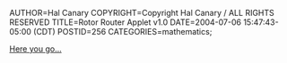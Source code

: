 AUTHOR=Hal Canary
COPYRIGHT=Copyright Hal Canary / ALL RIGHTS RESERVED
TITLE=Rotor Router Applet v1.0
DATE=2004-07-06 15:47:43-05:00 (CDT)
POSTID=256
CATEGORIES=mathematics;

[Here you go...](/mathapplets/rotor-router-model/)
